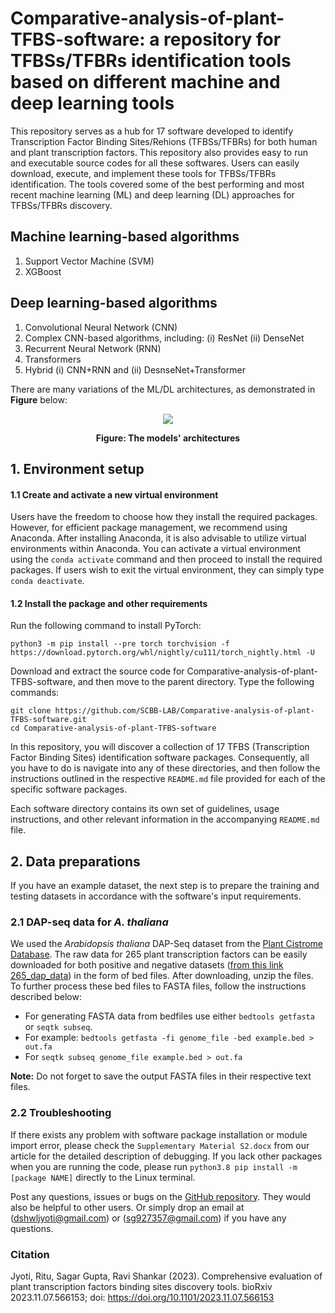 # Comparative-analysis-of-plant-TFBS-software: a repository for TFBSs/TFBRs identification tools based on different machine and deep learning tools

This repository serves as a hub for 17 software developed to identify Transcription Factor Binding Sites/Rehions (TFBSs/TFBRs) for both human and plant transcription factors. This repository also provides easy to run and executable source codes for all these softwares. Users can easily download, execute, and implement these tools for TFBSs/TFBRs identification. The tools covered some of the best performing and most recent machine learning (ML) and deep learning (DL) approaches for TFBSs/TFBRs discovery.

<h2>Machine learning-based algorithms</h2>
<ol>
  <li>Support Vector Machine (SVM)</li>
  <li>XGBoost</li>
</ol> 

<h2>Deep learning-based algorithms</h2>
<ol>
  <li>Convolutional Neural Network (CNN)</li>
  <li>Complex CNN-based algorithms, including: (i) ResNet (ii) DenseNet</li>
  <li>Recurrent Neural Network (RNN)</li>
  <li>Transformers</li>
  <li>Hybrid (i) CNN+RNN and (ii) DesnseNet+Transformer</li>
</ol> 

There are many variations of the ML/DL architectures, as demonstrated in **Figure** below:
 
<p align="center">
<img src="Figure.png">
</p>
<p align="center"><b>Figure: The models' architectures</b></p> 

## 1. Environment setup

#### 1.1 Create and activate a new virtual environment

Users have the freedom to choose how they install the required packages. However, for efficient package management, we recommend using Anaconda. After installing Anaconda, it is also advisable to utilize virtual environments within Anaconda. You can activate a virtual environment using the `conda activate` command and then proceed to install the required packages. If users wish to exit the virtual environment, they can simply type `conda deactivate`. 

#### 1.2 Install the package and other requirements

Run the following command to install PyTorch:

```
python3 -m pip install --pre torch torchvision -f https://download.pytorch.org/whl/nightly/cu111/torch_nightly.html -U
```
Download and extract the source code for Comparative-analysis-of-plant-TFBS-software, and then move to the parent directory. Type the following commands:

```
git clone https://github.com/SCBB-LAB/Comparative-analysis-of-plant-TFBS-software.git
cd Comparative-analysis-of-plant-TFBS-software
```

In this repository, you will discover a collection of 17 TFBS (Transcription Factor Binding Sites) identification software packages. Consequently, all you have to do is navigate into any of these directories, and then follow the instructions outlined in the respective `README.md` file provided for each of the specific software packages.

Each software directory contains its own set of guidelines, usage instructions, and other relevant information in the accompanying `README.md` file.

## 2. Data preparations
If you have an example dataset, the next step is to prepare the training and testing datasets in accordance with the software's input requirements.

### 2.1 DAP-seq data for *A. thaliana*

We used the *Arabidopsis thaliana* DAP-Seq dataset from the [Plant Cistrome Database](http://neomorph.salk.edu/dap_web/pages/browse_table_aj.php). The raw data for 265 plant transcription factors can be easily downloaded for both positive and negative datasets ([from this link 265_dap_data](https://github.com/SCBB-LAB/Comparative-analysis-of-plant-TFBS-software/blob/main/265_dap_data.zip)) in the form of bed files. After downloading, unzip the files. To further process these bed files to FASTA files, follow the instructions described below: 

- For generating FASTA data from bedfiles use either `bedtools getfasta` or `seqtk subseq`.
- For example: `bedtools getfasta -fi genome_file -bed example.bed > out.fa`
- For `seqtk subseq genome_file example.bed > out.fa`

**Note:** Do not forget to save the output FASTA files in their respective text files.

### 2.2 Troubleshooting

If there exists any problem with software package installation or module import error, please check the `Supplementary Material S2.docx` from our article for the detailed description of debugging.
If you lack other packages when you are running the code, please run `python3.8 pip install -m [package NAME]` directly to the Linux terminal.

Post any questions, issues or bugs on the [GitHub repository](https://github.com/SCBB-LAB/Comparative-analysis-of-plant-TFBS-software/issues). They would also be helpful to other users. Or simply drop an email at (dshwljyoti@gmail.com) or (sg927357@gmail.com) if you have any questions.

### Citation
Jyoti, Ritu, Sagar Gupta, Ravi Shankar (2023). Comprehensive evaluation of plant transcription factors binding sites discovery tools. bioRxiv 2023.11.07.566153; doi: https://doi.org/10.1101/2023.11.07.566153 
